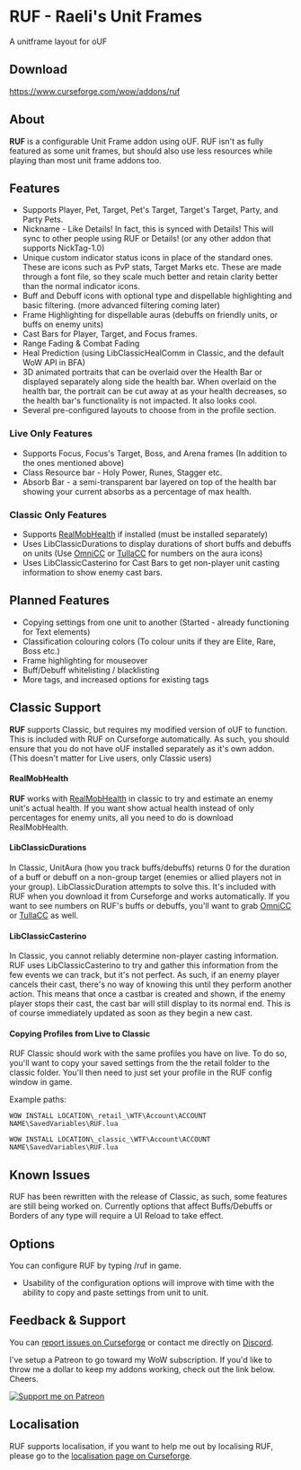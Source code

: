 # RUF - Raeli's Unit Frames
A unitframe layout for oUF

## Download

<https://www.curseforge.com/wow/addons/ruf>



## About
**RUF** is a configurable Unit Frame addon using oUF. RUF isn't as fully featured as some unit frames, but should also use less resources while playing than most unit frame addons too.

## Features
* Supports Player, Pet, Target, Pet's Target, Target's Target, Party, and Party Pets.
* Nickname - Like Details! In fact, this is synced with Details! This will sync to other people using RUF or Details! (or any other addon that supports NickTag-1.0)
* Unique custom indicator status icons in place of the standard ones. These are icons such as PvP stats, Target Marks etc. These are made through a font file, so they scale much better and retain clarity better than the normal indicator icons.
* Buff and Debuff icons with optional type and dispellable highlighting and basic filtering. (more advanced filtering coming later)
* Frame Highlighting for dispellable auras (debuffs on friendly units, or buffs on enemy units)
* Cast Bars for Player, Target, and Focus frames.
* Range Fading & Combat Fading
* Heal Prediction (using LibClassicHealComm in Classic, and the default WoW API in BFA)
* 3D animated portraits that can be overlaid over the Health Bar or displayed separately along side the health bar. When overlaid on the health bar, the portrait can be cut away at as your health decreases, so the health bar's functionality is not impacted. It also looks cool.
* Several pre-configured layouts to choose from in the profile section.

### Live Only Features
* Supports Focus, Focus's Target, Boss, and Arena frames (In addition to the ones mentioned above)
* Class Resource bar - Holy Power, Runes, Stagger etc.
* Absorb Bar - a semi-transparent bar layered on top of the health bar showing your current absorbs as a percentage of max health.

### Classic Only Features
* Supports [RealMobHealth](https://www.curseforge.com/wow/addons/real-mob-health) if installed (must be installed separately)
* Uses LibClassicDurations to display durations of short buffs and debuffs on units (Use [OmniCC](https://www.curseforge.com/wow/addons/omni-cc) or [TullaCC](https://www.curseforge.com/wow/addons/tullacc) for numbers on the aura icons)
* Uses LibClassicCasterino for Cast Bars to get non-player unit casting information to show enemy cast bars.

## Planned Features
* Copying settings from one unit to another (Started - already functioning for Text elements)
* Classification colouring colors (To colour units if they are Elite, Rare, Boss etc.)
* Frame highlighting for mouseover
* Buff/Debuff whitelisting / blacklisting
* More tags, and increased options for existing tags

## Classic Support
**RUF** supports Classic, but requires my modified version of oUF to function. This is included with RUF on Curseforge automatically. As such, you should ensure that you do not have oUF installed separately as it's own addon. (This doesn't matter for Live users, only Classic users)

#### RealMobHealth
**RUF** works with [RealMobHealth](https://www.curseforge.com/wow/addons/real-mob-health) in classic to try and estimate an enemy unit's actual health. If you want show actual health instead of only percentages for enemy units, all you need to do is download RealMobHealth.

#### LibClassicDurations
In Classic, UnitAura (how you track buffs/debuffs) returns 0 for the duration of a buff or debuff on a non-group target (enemies or allied players not in your group). LibClassicDuration attempts to solve this. It's included with RUF when you download it from Curseforge and works automatically. If you want to see numbers on RUF's buffs or debuffs, you'll want to grab [OmniCC](https://www.curseforge.com/wow/addons/omni-cc) or [TullaCC](https://www.curseforge.com/wow/addons/tullacc) as well.

#### LibClassicCasterino
In Classic, you cannot reliably determine non-player casting information. RUF uses LibClassicCasterino to try and gather this information from the few events we can track, but it's not perfect. As such, if an enemy player cancels their cast, there's no way of knowing this until they perform another action. This means that once a castbar is created and shown, if the enemy player stops their cast, the cast bar will still display to its normal end. This is of course immediately updated as soon as they begin a new cast.

#### Copying Profiles from Live to Classic
RUF Classic should work with the same profiles you have on live. To do so, you'll want to copy your saved settings from the the retail folder to the classic folder. You'll then need to just set your profile in the RUF config window in game.

Example paths:

`WOW INSTALL LOCATION\_retail_\WTF\Account\ACCOUNT NAME\SavedVariables\RUF.lua`

`WOW INSTALL LOCATION\_classic_\WTF\Account\ACCOUNT NAME\SavedVariables\RUF.lua`


## Known Issues
RUF has been rewritten with the release of Classic, as such, some features are still being worked on. Currently options that affect Buffs/Debuffs or Borders of any type will require a UI Reload to take effect.


## Options
You can configure RUF by typing /ruf in game.
* Usability of the configuration options will improve with time with the ability to copy and paste settings from unit to unit.

## Feedback & Support

You can [report issues on Curseforge](https://wow.curseforge.com/projects/ruf/issues) or contact me directly on [Discord](https://discord.gg/99QZ6sd).

I've setup a Patreon to go toward my WoW subscription. If you'd like to throw me a dollar to keep my addons working, check out the link below. Cheers.

[![Support me on Patreon](https://c5.patreon.com/external/logo/become_a_patron_button.png "")](https://www.patreon.com/join/raeli "")

## Localisation

RUF supports localisation, if you want to help me out by localising RUF, please go to the [localisation page on Curseforge](https://wow.curseforge.com/projects/ruf/localization).